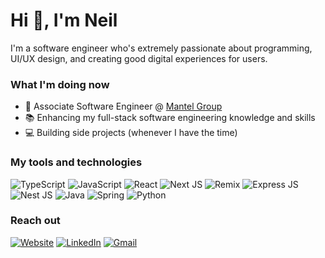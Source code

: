 # Hi 👋, I'm Neil

I'm a software engineer who's extremely passionate about programming, UI/UX design, and creating good digital experiences for users.

### What I'm doing now
- 🏢 Associate Software Engineer @ [Mantel Group](https://mantelgroup.com.au/)
- 📚 Enhancing my full-stack software engineering knowledge and skills
- 💻 Building side projects (whenever I have the time)

### My tools and technologies
<img alt="TypeScript" src="https://img.shields.io/badge/TypeScript-007ACC?style=for-the-badge&logo=typescript&logoColor=white" /> <img alt="JavaScript" src="https://img.shields.io/badge/JavaScript-323330?style=for-the-badge&logo=javascript&logoColor=F7DF1E" /> <img alt="React" src="https://img.shields.io/badge/React-20232A?style=for-the-badge&logo=react&logoColor=61DAFB" /> <img alt="Next JS" src="https://img.shields.io/badge/next%20js-000000?style=for-the-badge&logo=nextdotjs&logoColor=white" /> <img alt="Remix" src="https://img.shields.io/badge/remix-000000?style=for-the-badge&logo=remix&logoColor=white" /> <img alt="Express JS" src="https://img.shields.io/badge/Express%20js-000000?style=for-the-badge&logo=express&logoColor=white" /> <img alt="Nest JS" src="https://img.shields.io/badge/nestjs-E0234E?style=for-the-badge&logo=nestjs&logoColor=white" /> <img alt="Java" src="https://img.shields.io/badge/Java-ED8B00?style=for-the-badge&logo=java&logoColor=white" /> <img alt="Spring" src="https://img.shields.io/badge/Spring-6DB33F?style=for-the-badge&logo=spring&logoColor=white" /> <img alt="Python" src="https://img.shields.io/badge/Python-FFD43B?style=for-the-badge&logo=python&logoColor=blue" />

### Reach out
<a href="https://neilkhatri.com/" target="_blank"><img alt="Website" src="https://img.shields.io/badge/website-000000?style=for-the-badge&logo=About.me&logoColor=white" /></a>
<a href="https://www.linkedin.com/in/neilkhatri/" target="_blank"><img alt="LinkedIn" src="https://img.shields.io/badge/linkedin-%230077B5.svg?&style=for-the-badge&logo=linkedin&logoColor=white" /></a>
<a href="mailto:neil.khatri@gmail.com"><img alt="Gmail" src="https://img.shields.io/badge/Gmail-D14836?style=for-the-badge&logo=gmail&logoColor=white" /></a>
